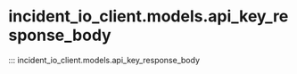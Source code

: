 # incident_io_client.models.api_key_response_body

::: incident_io_client.models.api_key_response_body